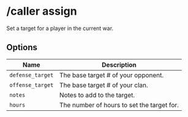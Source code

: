 # /caller assign

Set a target for a player in the current war.

## Options

| Name | Description |
|------|-------------|
| `defense_target` | The base target # of your opponent. |
| `offense_target` | The base target # of your clan. |
| `notes` | Notes to add to the target. |
| `hours` | The number of hours to set the target for. |


